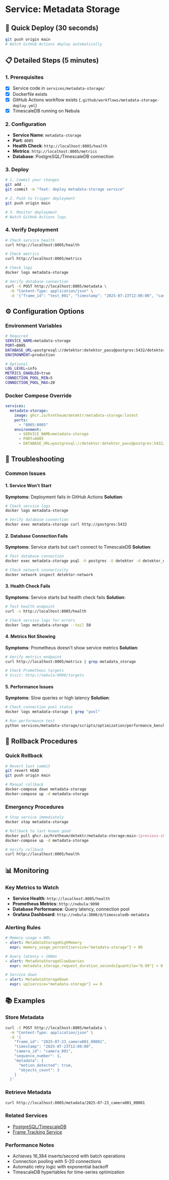 # Service: Metadata Storage

## 🚀 Quick Deploy (30 seconds)
```bash
git push origin main
# Watch GitHub Actions deploy automatically
```

## 📋 Detailed Steps (5 minutes)

### 1. Prerequisites
- [x] Service code in `services/metadata-storage/`
- [x] Dockerfile exists
- [x] GitHub Actions workflow exists (`.github/workflows/metadata-storage-deploy.yml`)
- [x] TimescaleDB running on Nebula

### 2. Configuration
- **Service Name**: `metadata-storage`
- **Port**: `8005`
- **Health Check**: `http://localhost:8005/health`
- **Metrics**: `http://localhost:8005/metrics`
- **Database**: PostgreSQL/TimescaleDB connection

### 3. Deploy
```bash
# 1. Commit your changes
git add .
git commit -m "feat: deploy metadata-storage service"

# 2. Push to trigger deployment
git push origin main

# 3. Monitor deployment
# Watch GitHub Actions logs
```

### 4. Verify Deployment
```bash
# Check service health
curl http://localhost:8005/health

# Check metrics
curl http://localhost:8005/metrics

# Check logs
docker logs metadata-storage

# Verify database connection
curl -X POST http://localhost:8005/metadata \
  -H "Content-Type: application/json" \
  -d '{"frame_id": "test_001", "timestamp": "2025-07-23T12:00:00", "camera_id": "camera_001"}'
```

## ⚙️ Configuration Options

### Environment Variables
```bash
# Required
SERVICE_NAME=metadata-storage
PORT=8005
DATABASE_URL=postgresql://detektor:detektor_pass@postgres:5432/detektor_db
ENVIRONMENT=production

# Optional
LOG_LEVEL=info
METRICS_ENABLED=true
CONNECTION_POOL_MIN=5
CONNECTION_POOL_MAX=20
```

### Docker Compose Override
```yaml
services:
  metadata-storage:
    image: ghcr.io/hretheum/detektr/metadata-storage:latest
    ports:
      - "8005:8005"
    environment:
      - SERVICE_NAME=metadata-storage
      - PORT=8005
      - DATABASE_URL=postgresql://detektor:detektor_pass@postgres:5432/detektor_db
```

## 🔧 Troubleshooting

### Common Issues

#### 1. Service Won't Start
**Symptoms**: Deployment fails in GitHub Actions
**Solution**:
```bash
# Check service logs
docker logs metadata-storage

# Verify database connection
docker exec metadata-storage curl http://postgres:5432
```

#### 2. Database Connection Fails
**Symptoms**: Service starts but can't connect to TimescaleDB
**Solution**:
```bash
# Test database connection
docker exec metadata-storage psql -h postgres -U detektor -d detektor_db -c "SELECT 1"

# Check network connectivity
docker network inspect detektor-network
```

#### 3. Health Check Fails
**Symptoms**: Service starts but health check fails
**Solution**:
```bash
# Test health endpoint
curl -v http://localhost:8005/health

# Check service logs for errors
docker logs metadata-storage --tail 50
```

#### 4. Metrics Not Showing
**Symptoms**: Prometheus doesn't show service metrics
**Solution**:
```bash
# Verify metrics endpoint
curl http://localhost:8005/metrics | grep metadata_storage

# Check Prometheus targets
# Visit: http://nebula:9090/targets
```

#### 5. Performance Issues
**Symptoms**: Slow queries or high latency
**Solution**:
```bash
# Check connection pool status
docker logs metadata-storage | grep "pool"

# Run performance test
python services/metadata-storage/scripts/optimization/performance_benchmark.py
```

## 🔄 Rollback Procedures

### Quick Rollback
```bash
# Revert last commit
git revert HEAD
git push origin main

# Manual rollback
docker-compose down metadata-storage
docker-compose up -d metadata-storage
```

### Emergency Procedures
```bash
# Stop service immediately
docker stop metadata-storage

# Rollback to last known good
docker pull ghcr.io/hretheum/detektr/metadata-storage:main-[previous-sha]
docker-compose up -d metadata-storage

# Verify rollback
curl http://localhost:8005/health
```

## 📊 Monitoring

### Key Metrics to Watch
- **Service Health**: `http://localhost:8005/health`
- **Prometheus Metrics**: `http://nebula:9090`
- **Database Performance**: Query latency, connection pool
- **Grafana Dashboard**: `http://nebula:3000/d/timescaledb-metadata`

### Alerting Rules
```yaml
# Memory usage > 80%
- alert: MetadataStorageHighMemory
  expr: memory_usage_percent{service="metadata-storage"} > 80

# Query latency > 100ms
- alert: MetadataStorageSlowQueries
  expr: metadata_storage_request_duration_seconds{quantile="0.99"} > 0.1

# Service down
- alert: MetadataStorageDown
  expr: up{service="metadata-storage"} == 0
```

## 📚 Examples

### Store Metadata
```bash
curl -X POST http://localhost:8005/metadata \
  -H "Content-Type: application/json" \
  -d '{
    "frame_id": "2025-07-23_camera001_00001",
    "timestamp": "2025-07-23T12:00:00",
    "camera_id": "camera_001",
    "sequence_number": 1,
    "metadata": {
      "motion_detected": true,
      "objects_count": 3
    }
  }'
```

### Retrieve Metadata
```bash
curl http://localhost:8005/metadata/2025-07-23_camera001_00001
```

### Related Services
- [PostgreSQL/TimescaleDB](../../../docs/faza-2-akwizycja/03-postgresql-timescale.md)
- [Frame Tracking Service](./frame-tracking.md)

### Performance Notes
- Achieves 16,384 inserts/second with batch operations
- Connection pooling with 5-20 connections
- Automatic retry logic with exponential backoff
- TimescaleDB hypertables for time-series optimization

